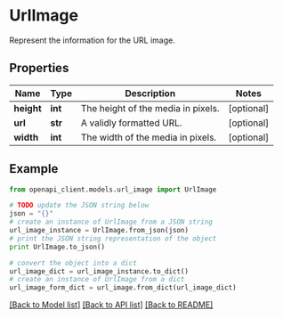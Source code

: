 # UrlImage

Represent the information for the URL image.

## Properties
Name | Type | Description | Notes
------------ | ------------- | ------------- | -------------
**height** | **int** | The height of the media in pixels. | [optional] 
**url** | **str** | A validly formatted URL. | [optional] 
**width** | **int** | The width of the media in pixels. | [optional] 

## Example

```python
from openapi_client.models.url_image import UrlImage

# TODO update the JSON string below
json = "{}"
# create an instance of UrlImage from a JSON string
url_image_instance = UrlImage.from_json(json)
# print the JSON string representation of the object
print UrlImage.to_json()

# convert the object into a dict
url_image_dict = url_image_instance.to_dict()
# create an instance of UrlImage from a dict
url_image_form_dict = url_image.from_dict(url_image_dict)
```
[[Back to Model list]](../README.md#documentation-for-models) [[Back to API list]](../README.md#documentation-for-api-endpoints) [[Back to README]](../README.md)


